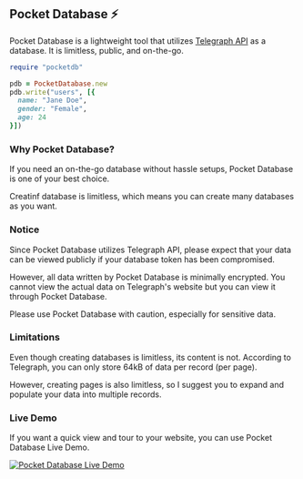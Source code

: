 ## Pocket Database ⚡
Pocket Database is a lightweight tool that utilizes [Telegraph API](https://telegra.ph) as a database. It is limitless, public, and on-the-go.

```ruby
require "pocketdb"

pdb = PocketDatabase.new
pdb.write("users", [{
  name: "Jane Doe",
  gender: "Female",
  age: 24
}])
```

### Why Pocket Database?
If you need an on-the-go database without hassle setups, Pocket Database is one of your best choice.

Creatinf database is limitless, which means you can create many databases as you want.

### Notice
Since Pocket Database utilizes Telegraph API, please expect that your data can be viewed publicly if your database token has been compromised.

However, all data written by Pocket Database is minimally encrypted. You cannot view the actual data on Telegraph's website but you can view it through Pocket Database.

Please use Pocket Database with caution, especially for sensitive data.

### Limitations

Even though creating databases is limitless, its content is not. According to Telegraph, you can only store 64kB of data per record (per page).

However, creating pages is also limitless, so I suggest you to expand and populate your data into multiple records.

### Live Demo

If you want a quick view and tour to your website, you can use Pocket Database Live Demo.

<!-- TODO: Fix the Live Demo and add it here. -->
[![Pocket Database Live Demo](https://flat.badgen.net/static/Pocket%20Database/Live%20Demo)](about:blank)
